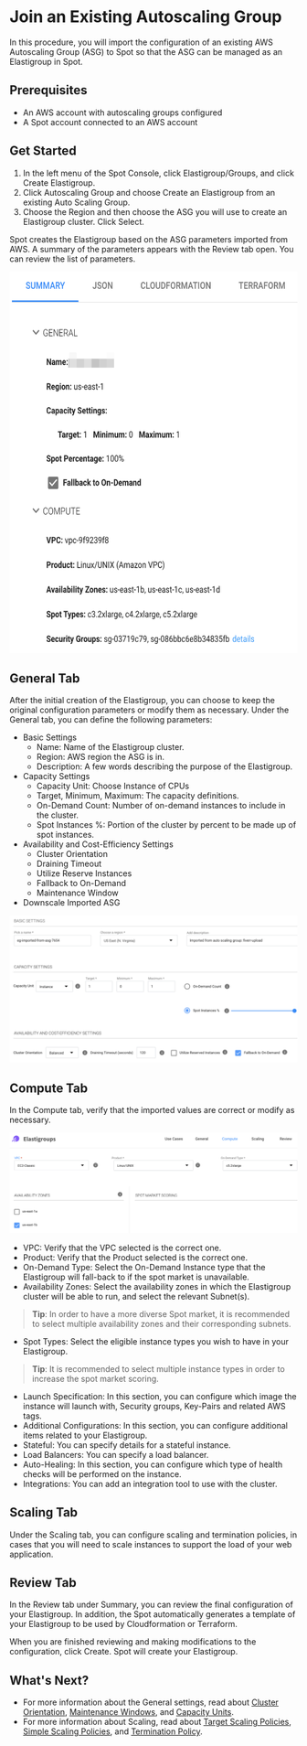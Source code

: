 # Join an Existing Autoscaling Group

In this procedure, you will import the configuration of an existing AWS Autoscaling Group (ASG) to Spot so that the ASG can be managed as an Elastigroup in Spot.

## Prerequisites
* An AWS account with autoscaling groups configured
* A Spot account connected to an AWS account

## Get Started
1. In the left menu of the Spot Console, click Elastigroup/Groups, and click Create Elastigroup.
2. Click Autoscaling Group and choose Create an Elastigroup from an existing Auto Scaling Group.
3. Choose the Region and then choose the ASG you will use to create an Elastigroup cluster. Click Select.

Spot creates the Elastigroup based on the ASG parameters imported from AWS. A summary of the parameters appears with the Review tab open. You can review the list of parameters.

<img src="/elastigroup/_media/tasks-join-existing-asg-01.png" width="602" height="667"/>

## General Tab

After the initial creation of the Elastigroup, you can choose to keep the original configuration parameters or modify them as necessary. Under the General tab, you can define the following parameters:

* Basic Settings
  * Name: Name of the Elastigroup cluster.
  * Region: AWS region the ASG is in.
  * Description: A few words describing the purpose of the Elastigroup.
* Capacity Settings
  * Capacity Unit: Choose Instance of CPUs
  * Target, Minimum, Maximum: The capacity definitions.
  * On-Demand Count: Number of on-demand instances to include in the cluster.
  * Spot Instances %: Portion of the cluster by percent to be made up of spot instances.
* Availability and Cost-Efficiency Settings
  * Cluster Orientation
  * Draining Timeout
  * Utilize Reserve Instances
  * Fallback to On-Demand
  * Maintenance Window
* Downscale Imported ASG

<img src="/elastigroup/_media/tasks-join-existing-asg-02.png" />

## Compute Tab

In the Compute tab, verify that the imported values are correct or modify as necessary.

<img src="/elastigroup/_media/tasks-join-existing-asg-03.png" />

* VPC: Verify that the VPC selected is the correct one.
* Product: Verify that the Product selected is the correct one.
* On-Demand Type: Select the On-Demand Instance type that the Elastigroup will fall-back to if the spot market is unavailable.
* Availability Zones: Select the availability zones in which the Elastigroup cluster will be able to run, and select the relevant Subnet(s).

> **Tip**: In order to have a more diverse Spot market, it is recommended to select multiple availability zones  and their corresponding subnets.


* Spot Types: Select the eligible instance types you wish to have in your Elastigroup.

> **Tip**: It is recommended to select multiple instance types in order to increase the spot market scoring.

* Launch Specification: In this section, you can configure which image the instance will launch with, Security groups, Key-Pairs and related AWS tags.
* Additional Configurations: In this section, you can configure additional items related to your Elastigroup.
* Stateful: You can specify details for a stateful instance.
* Load Balancers: You can specify a load balancer.
* Auto-Healing: In this section, you can configure which type of health checks will be performed on the instance.
* Integrations: You can add an integration tool to use with the cluster.

## Scaling Tab

Under the Scaling tab, you can configure scaling and termination policies, in cases that you will need to scale instances to support the load of your web application.

## Review Tab

In the Review tab under Summary, you can review the final configuration of your Elastigroup. In addition, the Spot automatically generates a template of your Elastigroup to be used by Cloudformation or Terraform.

When you are finished reviewing and making modifications to the configuration, click Create. Spot will create your Elastigroup.

## What's Next?
* For more information about the General settings, read about [Cluster Orientation](elastigroup/features/core-features/cluster-orientation.md), [Maintenance Windows](elastigroup/features/core-features/maintenance-windows.md), and [Capacity Units](elastigroup/features/core-features/elastigroup-capacity-instances-or-weighted.md).
* For more information about Scaling, read about [Target Scaling Policies](elastigroup/features/scaling/target-scaling.md), [Simple Scaling Policies](elastigroup/features/scaling/simple-scaling-policies.md), and [Termination Policy](elastigroup/features/compute/termination-policy.md).
